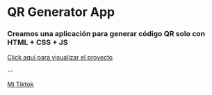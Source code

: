 # QR Generator App

### Creamos una aplicación para generar código QR solo con HTML + CSS + JS

<a href="https://elleon-dev.github.io/qr-generator/" target="_blank" rel="noopener noreferrer">
  Click aquí para visualizar el proyecto
</a>

--

[Mi Tiktok](https://www.tiktok.com/@elleondev)
